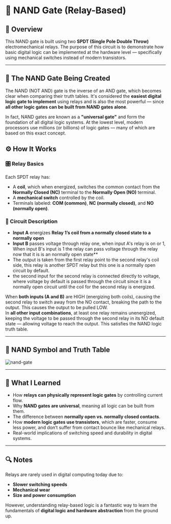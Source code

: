 # 🔌 NAND Gate (Relay-Based)

## 🧠 Overview
This NAND gate is built using two **SPDT (Single Pole Double Throw)** electromechanical relays. The purpose of this circuit is to demonstrate how basic digital logic can be implemented at the hardware level — specifically using mechanical switches instead of modern transistors.

---

## 🧱 The NAND Gate Being Created
The NAND (NOT AND) gate is the inverse of an AND gate, which becomes clear when comparing their truth tables. It's considered the **easiest digital logic gate to implement** using relays and is also the most powerful — since **all other logic gates can be built from NAND gates alone**.

In fact, NAND gates are known as a **"universal gate"** and form the foundation of all digital logic systems. At the lowest level, modern processors use millions (or billions) of logic gates — many of which are based on this exact concept. 


## ⚙️ How It Works

### 🎛️ Relay Basics
Each SPDT relay has:
- A **coil**, which when energized, switches the common contact from the **Normally Closed (NC)** terminal to the **Normally Open (NO)** terminal.
- A **mechanical switch** controlled by the coil.
- Terminals labeled: **COM (common)**, **NC (normally closed)**, and **NO (normally open)**.

### 🔁 Circuit Description
- **Input A** energizes **Relay 1’s coil from a normally closed state to a normally open**
- **Input B** passes voltage through relay one, when input A's relay is on or 1, When input B's input is 1 the relay can pass voltage through the relay now that it is is an normally open state**
- The output is taken from the first relay point to the second relay's coil side, this relay is another SPDT relay but this one is a normally open circuit by default.
- the second input for the second relay is connected directly to voltage, where voltage by default is passed through the circuit since it is a normally open circuit until the coil for the second relay is energized.

When **both inputs (A and B)** are HIGH (energizing both coils), causing the second relay to switch away from the NO contact, breaking the path to the output. This causes the output to be pulled LOW.  
In **all other input combinations**, at least one relay remains unenergized, keeping the voltage to be passed through the second relay in its NO default state — allowing voltage to reach the output. This satisfies the NAND logic truth table.

---

## 🧪 NAND Symbol and Truth Table

![nand-gate](https://github.com/user-attachments/assets/f4a57c98-4fa1-4608-8b8b-6432075807cc)

---

## 📝 What I Learned

- How **relays can physically represent logic gates** by controlling current flow.
- Why **NAND gates are universal**, meaning all logic can be built from them.
- The difference between **normally open vs. normally closed contacts**.
- How **modern logic gates use transistors**, which are faster, consume less power, and don’t suffer from contact bounce like mechanical relays.
- Real-world implications of switching speed and durability in digital systems.

---

## 🔍 Notes

Relays are rarely used in digital computing today due to:
- **Slower switching speeds**
- **Mechanical wear**
- **Size and power consumption**

However, understanding relay-based logic is a fantastic way to learn the fundamentals of **digital logic and hardware abstraction** from the ground up.

